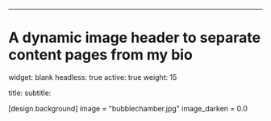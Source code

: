---
# A dynamic image header to separate content pages from my bio

widget: blank
headless: true
active: true
weight: 15

title: 
subtitle:


[design.background]
  image = "bubblechamber.jpg"
  image_darken = 0.0

